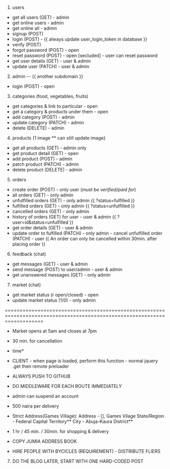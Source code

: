 1. users
- get all users (GET) - admin
- get online users - admin
- get online all - adimn
- signup (POST)
- login (POST) - {{ always update user_login_token in database }}
- verify (POST)
- forgot password (POST) - open
- reset password (POST) - open [secluded] - user can reset password
- get user details (GET) - user & admin
- update user (PATCH) - user & admin

2. admin  -- {{ another subdomain }}
- login (POST) - open

3. categories (food, vegetables, fruits)
- get categories & link to particular - open
- get a category & products under them - open
- add category (POST) - admin
- update category (PATCH) - admin
- delete (DELETE) - admin

4. products {1 image ** can still update image}
- get all products (GET) - admin only
- get product detail (GET) - open
- add product (POST) - admin
- patch product (PATCH) - admin
- delete product (DELETE) - admin


5. orders
- create order (POST) - only user (*must be verified/paid for*)
- all orders (GET) - only admin
- unfulfilled orders (GET) - only admin                  {{ ?status=fulfilled }}
- fulfilled orders (GET) - only admin                    {{ ?status=unfulfilled }}
- cancelled orders (GET) - only admin
- history of orders  (GET) for user - user & admin                   {{ ?user=id&status=unfulfilled }}
- get order details (GET) - user & admin
- update order to fulfilled (PATCH) - only admin - cancel unfulfilled order (PATCH) - user ({ An order can only be cancelled within 30min. after placing order })

6. feedback (chat)
- get messages (GET) - user & admin
- send message (POST) to user/admin - user & admin
- get unanswered messages (GET) - only admin

7. market (chat)
- get market status (r open/closed) - open
- update market status (1/0) - only admin

=========================================================================================================================

- Market opens at 5am and closes at 7pm
- 30 min. for cancellation
- time*
- CLIENT - when page is loaded, perform this function - normal jquery .get then remote preloader

- ALWAYS PUSH TO GITHUB

- DO MIDDLEWARE FOR EACH ROUTE IMMEDIATELY

- admin can suspend an account

- 500 naira per delivery

- Strict Address(Games Village):
  Address - [], Games Vilage
  State/Region - Federal Capital Territory**
  City - Abuja-Kaura District**

- 1 hr / 45 min.  / 30min. for shopping & delivery

- COPY JUMIA ADDRESS BOOK

- HIRE PEOPLE WITH BYCICLES (REQUIREMENT) - DISTRIBUTE FLIERS


7. DO THE BLOG LATER, START WITH ONE HARD-CODED POST